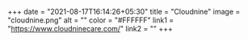+++
date = "2021-08-17T16:14:26+05:30"
title = "Cloudnine"
image = "cloudnine.png"
alt = ""
color = "#FFFFFF"
link1 = "https://www.cloudninecare.com/"
link2 = ""
+++